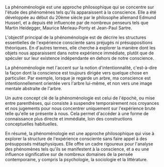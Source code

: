 La phénoménologie est une approche philosophique qui se concentre sur l'étude des phénomènes tels qu'ils apparaissent à la conscience. Elle a été développée au début du 20ème siècle par le philosophe allemand Edmund Husserl, et a depuis été influencée par de nombreux penseurs tels que Martin Heidegger, Maurice Merleau-Ponty et Jean-Paul Sartre.

L'objectif principal de la phénoménologie est de décrire les structures essentielles de l'expérience consciente sans préjugés ni présuppositions théoriques. En d'autres termes, elle cherche à explorer la manière dont les objets nous apparaissent dans notre expérience immédiate, plutôt que de spéculer sur leur existence indépendante en dehors de notre conscience.

La phénoménologie met l'accent sur la notion d'intentionnalité, c'est-à-dire la façon dont la conscience est toujours dirigée vers quelque chose en particulier. Par exemple, lorsque je regarde un arbre, ma conscience est intentionnellement orientée vers l'arbre lui-même, et non vers une image mentale abstraite de l'arbre.

Un autre concept clé de la phénoménologie est celui de l'épochè, ou mise entre parenthèses, qui consiste à suspendre temporairement nos croyances et nos jugements pour nous concentrer uniquement sur l'expérience brute telle qu'elle se présente à nous. Cela permet d'accéder à une forme de connaissance plus directe et immédiate, loin des constructions conceptuelles habituelles.

En résumé, la phénoménologie est une approche philosophique qui vise à explorer la structure de l'expérience consciente sans faire appel à des présupposés métaphysiques. Elle offre un cadre rigoureux pour l'analyse des phénomènes tels qu'ils se manifestent à la conscience, et a eu une influence significative sur de nombreux domaines de la pensée contemporaine, y compris la psychologie, la sociologie et la littérature.